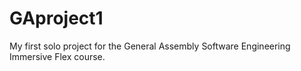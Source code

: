 # GAproject1
My first solo project for the General Assembly Software Engineering Immersive Flex course.
